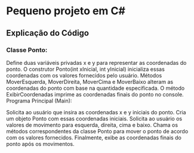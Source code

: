 # Pequeno projeto em C#

## Explicação do Código

### Classe Ponto:

Define duas variáveis privadas x e y para representar as coordenadas do ponto.
O construtor Ponto(int xInicial, int yInicial) inicializa essas coordenadas com os valores fornecidos pelo usuário.
Métodos MoverEsquerda, MoverDireita, MoverCima e MoverBaixo alteram as coordenadas do ponto com base na quantidade especificada.
O método ExibirCoordenadas imprime as coordenadas finais do ponto no console.
Programa Principal (Main):

Solicita ao usuário que insira as coordenadas x e y iniciais do ponto.
Cria um objeto Ponto com essas coordenadas iniciais.
Solicita ao usuário os valores de movimento para esquerda, direita, cima e baixo.
Chama os métodos correspondentes da classe Ponto para mover o ponto de acordo com os valores fornecidos.
Finalmente, exibe as coordenadas finais do ponto após os movimentos.
